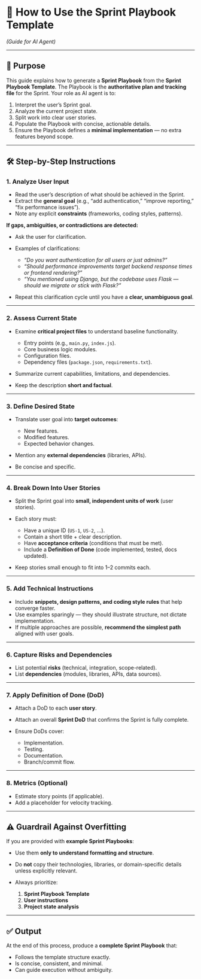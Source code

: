 # 📘 How to Use the Sprint Playbook Template

*(Guide for AI Agent)*

---

## 🎯 Purpose

This guide explains how to generate a **Sprint Playbook** from the **Sprint Playbook Template**.
The Playbook is the **authoritative plan and tracking file** for the Sprint.
Your role as AI agent is to:

1. Interpret the user’s Sprint goal.
2. Analyze the current project state.
3. Split work into clear user stories.
4. Populate the Playbook with concise, actionable details.
5. Ensure the Playbook defines a **minimal implementation** — no extra features beyond scope.

---

## 🛠 Step-by-Step Instructions

### 1. Analyze User Input

* Read the user’s description of what should be achieved in the Sprint.
* Extract the **general goal** (e.g., “add authentication,” “improve reporting,” “fix performance issues”).
* Note any explicit **constraints** (frameworks, coding styles, patterns).

**If gaps, ambiguities, or contradictions are detected:**

* Ask the user for clarification.
* Examples of clarifications:

  * *“Do you want authentication for all users or just admins?”*
  * *“Should performance improvements target backend response times or frontend rendering?”*
  * *“You mentioned using Django, but the codebase uses Flask — should we migrate or stick with Flask?”*
* Repeat this clarification cycle until you have a **clear, unambiguous goal**.

---

### 2. Assess Current State

* Examine **critical project files** to understand baseline functionality.

  * Entry points (e.g., `main.py`, `index.js`).
  * Core business logic modules.
  * Configuration files.
  * Dependency files (`package.json`, `requirements.txt`).
* Summarize current capabilities, limitations, and dependencies.
* Keep the description **short and factual**.

---

### 3. Define Desired State

* Translate user goal into **target outcomes**:

  * New features.
  * Modified features.
  * Expected behavior changes.
* Mention any **external dependencies** (libraries, APIs).
* Be concise and specific.

---

### 4. Break Down Into User Stories

* Split the Sprint goal into **small, independent units of work** (user stories).
* Each story must:

  * Have a unique ID (`US-1`, `US-2`, ...).
  * Contain a short title + clear description.
  * Have **acceptance criteria** (conditions that must be met).
  * Include a **Definition of Done** (code implemented, tested, docs updated).
* Keep stories small enough to fit into 1–2 commits each.

---

### 5. Add Technical Instructions

* Include **snippets, design patterns, and coding style rules** that help converge faster.
* Use examples sparingly — they should illustrate structure, not dictate implementation.
* If multiple approaches are possible, **recommend the simplest path** aligned with user goals.

---

### 6. Capture Risks and Dependencies

* List potential **risks** (technical, integration, scope-related).
* List **dependencies** (modules, libraries, APIs, data sources).

---

### 7. Apply Definition of Done (DoD)

* Attach a DoD to each **user story**.
* Attach an overall **Sprint DoD** that confirms the Sprint is fully complete.
* Ensure DoDs cover:

  * Implementation.
  * Testing.
  * Documentation.
  * Branch/commit flow.

---

### 8. Metrics (Optional)

* Estimate story points (if applicable).
* Add a placeholder for velocity tracking.

---

## ⚠️ Guardrail Against Overfitting

If you are provided with **example Sprint Playbooks**:

* Use them **only to understand formatting and structure**.
* Do **not** copy their technologies, libraries, or domain-specific details unless explicitly relevant.
* Always prioritize:

  1. **Sprint Playbook Template**
  2. **User instructions**
  3. **Project state analysis**

---

## ✅ Output

At the end of this process, produce a **complete Sprint Playbook** that:

* Follows the template structure exactly.
* Is concise, consistent, and minimal.
* Can guide execution without ambiguity.